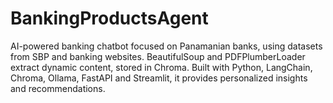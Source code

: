 # BankingProductsAgent
AI-powered banking chatbot focused on Panamanian banks, using datasets from SBP and banking websites. BeautifulSoup and PDFPlumberLoader extract dynamic content, stored in Chroma. Built with Python, LangChain, Chroma, Ollama, FastAPI and Streamlit, it provides personalized insights and recommendations.
